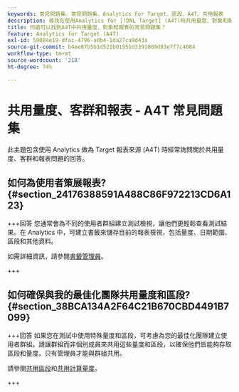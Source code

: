 ```yaml
---
keywords: 常見問題集、常見問題集、Analytics For Target、區段、A4T、共用報表
description: 尋找在使用Analytics for [!DNL Target] (A4T)時共用量度、對象和報表的常見問題集。 A4T可讓您對Adobe [!DNL Target] 活動使用Analytics報告。
title: 何處可以找到A4T中共用量度、對象和報表的常見問題集？
feature: Analytics for Target (A4T)
exl-id: 59084e19-dfac-4796-a0b4-1da27ca9d43a
source-git-commit: b4ee87b5b1d521b01551d3391089d83e7f7c4084
workflow-type: tm+mt
source-wordcount: '218'
ht-degree: 74%

---
```


# 共用量度、客群和報表 - A4T 常見問題集

此主題包含使用 Analytics 做為 Target 報表來源 (A4T) 時經常詢問關於共用量度、客群和報表問題的回答。

## 如何為使用者策展報表? {#section_24176388591A488C86F972213CD6A123}

+++回答
您通常會為不同的使用者群組建立測試檢視，讓他們更輕鬆查看測試結果。在 Analytics 中，可建立書籤來儲存目前的報表檢視，包括量度、日期範圍、區段和其他資料。

如需詳細資訊，請參閱[書籤管理員](https://experienceleague.adobe.com/docs/analytics/analyze/reports-analytics/bookmarks.html?lang=zh-Hant)。

+++

## 如何確保與我的最佳化團隊共用量度和區段? {#section_38BCA134A2F64C21B670CBD4491B7099}

+++回答
如果您在測試中使用特殊量度和區段，可考慮為您的最佳化團隊建立使用者群組。請讓群組而非個別成員來共用這些量度和區段，以確保他們皆能夠存取區段和量度。只有管理員才能與群組共用。

請參閱[共用區段](https://experienceleague.adobe.com/docs/analytics/components/segmentation/segmentation-workflow/t-seg-share.html?lang=zh-Hant)和[共用計算量度](https://experienceleague.adobe.com/docs/analytics/components/calculated-metrics/calcmetric-workflow/cm-sharing.html?lang=zh-Hant)。

+++
